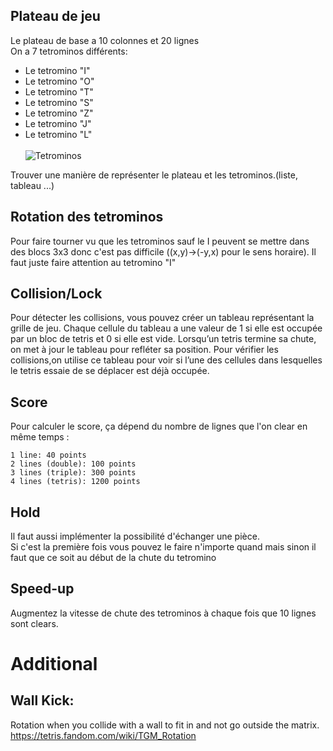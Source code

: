 ## Plateau de jeu

Le plateau de base a 10 colonnes et 20 lignes <br>
On a 7 tetrominos différents: <br>
 - Le tetromino "I" 
 - Le tetromino "O"  
 - Le tetromino "T"  
 - Le tetromino "S"  
 - Le tetromino "Z"  
 - Le tetromino "J"  
 - Le tetromino "L" <br><br>
![Tetrominos](https://tetris.wiki/images/3/3d/SRS-pieces.png)<br>

Trouver une manière de représenter le plateau et les tetrominos.(liste, tableau ...) 
## Rotation des tetrominos	

Pour faire tourner vu que les tetrominos sauf le I peuvent se mettre dans des blocs 3x3 donc c'est pas difficile ((x,y)->(-y,x) pour le sens horaire). Il faut juste faire attention au tetromino "I"

## Collision/Lock
Pour détecter les collisions, vous pouvez créer un tableau représentant la grille de jeu. Chaque cellule du tableau  a une valeur de 1 si elle est occupée par un bloc de tetris et 0 si elle est vide. Lorsqu’un tetris termine sa chute, on met à jour le tableau pour refléter sa position. Pour vérifier les collisions,on utilise ce tableau pour voir si l’une des cellules dans lesquelles le tetris essaie de se déplacer est déjà occupée.

## Score

Pour calculer le score, ça dépend du nombre de lignes que l'on clear en même temps :

    1 line: 40 points
    2 lines (double): 100 points
    3 lines (triple): 300 points
    4 lines (tetris): 1200 points

## Hold

Il faut aussi implémenter la possibilité d'échanger une pièce. <br>
Si c'est la première fois vous pouvez le faire n'importe quand mais sinon il faut que ce soit au début de la chute du tetromino

## Speed-up

Augmentez la vitesse de chute des tetrominos à chaque fois que 10 lignes sont clears.

# Additional

## Wall Kick:

Rotation when you collide with a wall to fit in and not go outside the matrix.
https://tetris.fandom.com/wiki/TGM_Rotation


